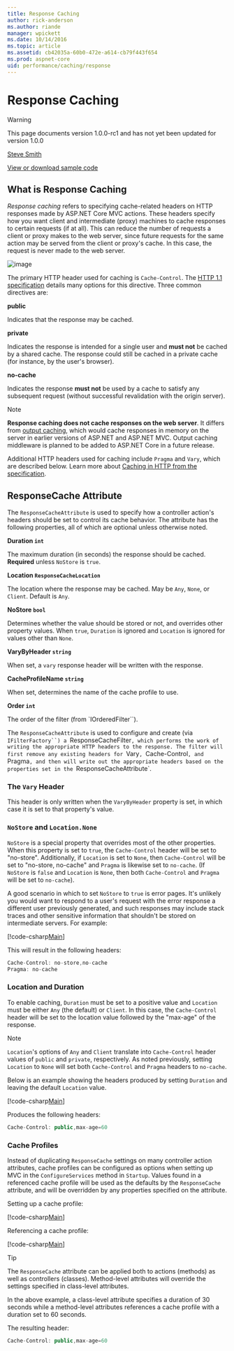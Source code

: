 ```yaml
---
title: Response Caching
author: rick-anderson
ms.author: riande
manager: wpickett
ms.date: 10/14/2016
ms.topic: article
ms.assetid: cb42035a-60b0-472e-a614-cb79f443f654
ms.prod: aspnet-core
uid: performance/caching/response
---
```

# Response Caching

>[!WARNING]
> This page documents version 1.0.0-rc1 and has not yet been updated for version 1.0.0

[Steve Smith](http://ardalis.com)

[View or download sample code](https://github.com/aspnet/Docs/tree/master/aspnet/performance/caching/response/sample)

## What is Response Caching

*Response caching* refers to specifying cache-related headers on HTTP responses made by ASP.NET Core MVC actions. These headers specify how you want client and intermediate (proxy) machines to cache responses to certain requests (if at all). This can reduce the number of requests a client or proxy makes to the web server, since future requests for the same action may be served from the client or proxy's cache. In this case, the request is never made to the web server.

![image](response/_static/proxy-and-cache.png)

The primary HTTP header used for caching is `Cache-Control`. The [HTTP 1.1 specification](https://tools.ietf.org/html/rfc7234#section-5.2) details many options for this directive. Three common directives are:

**public**

   Indicates that the response may be cached.

**private**

   Indicates the response is intended for a single user and **must not** be cached by a shared cache. The response could still be cached in a private cache (for instance, by the user's browser).

**no-cache**

   Indicates the response **must not** be used by a cache to satisfy any subsequent request (without successful revalidation with the origin server).

> [!NOTE]
> **Response caching does not cache responses on the web server**. It differs from [output caching](http://www.asp.net/mvc/overview/older-versions-1/controllers-and-routing/improving-performance-with-output-caching-cs), which would cache responses in memory on the server in earlier versions of ASP.NET and ASP.NET MVC. Output caching middleware is planned to be added to ASP.NET Core in a future release.

Additional HTTP headers used for caching include `Pragma` and `Vary`, which are described below. Learn more about [Caching in HTTP from the specification](https://tools.ietf.org/html/rfc7234#section-3).

## ResponseCache Attribute

The `ResponseCacheAttribute` is used to specify how a controller action's headers should be set to control its cache behavior. The attribute has the following properties, all of which are optional unless otherwise noted.

**Duration `int`**

   The maximum duration (in seconds) the response should be cached. **Required** unless `NoStore` is `true`.

**Location `ResponseCacheLocation`**

   The location where the response may be cached. May be `Any`, `None`, or `Client`. Default is `Any`.

**NoStore `bool`**

   Determines whether the value should be stored or not, and overrides other property values. When `true`, `Duration` is ignored and `Location` is ignored for values other than `None`.

**VaryByHeader `string`**

   When set, a `vary` response header will be written with the response.

**CacheProfileName `string`**

   When set, determines the name of the cache profile to use.

**Order `int`**

   The order of the filter (from `IOrderedFilter``).

The `ResponseCacheAttribute` is used to configure and create (via `IFilterFactory``) a `ResponseCacheFilter`, which performs the work of writing the appropriate HTTP headers to the response. The filter will first remove any existing headers for `Vary`, `Cache-Control`, and `Pragma`, and then will write out the appropriate headers based on the properties set in the `ResponseCacheAttribute`.

### The `Vary` Header

This header is only written when the `VaryByHeader` property is set, in which case it is set to that property's value.

### `NoStore` and `Location.None`

`NoStore` is a special property that overrides most of the other properties. When this property is set to `true`, the `Cache-Control` header will be set to "no-store". Additionally, if `Location` is set to `None`, then `Cache-Control` will be set to "no-store, no-cache" and `Pragma` is likewise set to `no-cache`. (If `NoStore` is `false` and `Location` is `None`, then both `Cache-Control` and `Pragma` will be set to `no-cache`).

A good scenario in which to set `NoStore` to `true` is error pages. It's unlikely you would want to respond to a user's request with the error response a different user previously generated, and such responses may include stack traces and other sensitive information that shouldn't be stored on intermediate servers. For example:

[!code-csharp[Main](./response/sample/src/ResponseCacheSample/Controllers/HomeController.cs?highlight=1&range=30-34)]

This will result in the following headers:

````javascript
Cache-Control: no-store,no-cache
Pragma: no-cache
````

### Location and Duration

To enable caching, `Duration` must be set to a positive value and `Location` must be either `Any` (the default) or `Client`. In this case, the `Cache-Control` header will be set to the location value followed by the "max-age" of the response.

> [!NOTE]
> `Location`'s options of `Any` and `Client` translate into `Cache-Control` header values of `public` and `private`, respectively. As noted previously, setting `Location` to `None` will set both `Cache-Control` and `Pragma` headers to `no-cache`.

Below is an example showing the headers produced by setting `Duration` and leaving the default `Location` value.

[!code-csharp[Main](./response/sample/src/ResponseCacheSample/Controllers/HomeController.cs?highlight=1&range=22-28)]

Produces the following headers:

````javascript
Cache-Control: public,max-age=60
   ````

### Cache Profiles

Instead of duplicating `ResponseCache` settings on many controller action attributes, cache profiles can be configured as options when setting up MVC in the `ConfigureServices` method in `Startup`. Values found in a referenced cache profile will be used as the defaults by the `ResponseCache` attribute, and will be overridden by any properties specified on the attribute.

Setting up a cache profile:

[!code-csharp[Main](./response/sample/src/ResponseCacheSample/Startup.cs?highlight=5,6,7,8,9,10,11,12,13,14,15&range=12-28)]

Referencing a cache profile:

[!code-csharp[Main](./response/sample/src/ResponseCacheSample/Controllers/HomeController.cs?highlight=1,4&range=5-12,35)]

>[!TIP]
> The `ResponseCache` attribute can be applied both to actions (methods) as well as controllers (classes). Method-level attributes will override the settings specified in class-level attributes.

In the above example, a class-level attribute specifies a duration of 30 seconds while a method-level attributes references a cache profile with a duration set to 60 seconds.

The resulting header:

````javascript
Cache-Control: public,max-age=60
   ````
